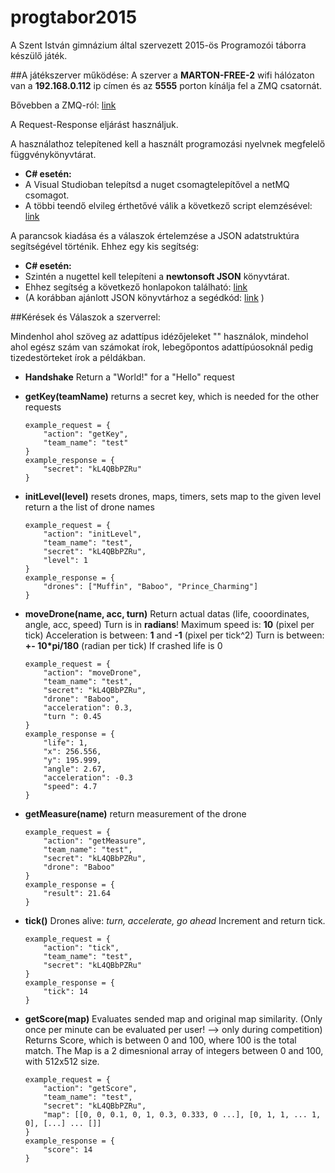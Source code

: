 # progtabor2015
A Szent István gimnázium által szervezett 2015-ös Programozói táborra készülő játék.



##A játékszerver működése:
A szerver a **MARTON-FREE-2** wifi hálózaton van a **192.168.0.112** ip címen és az **5555** porton kínálja fel a ZMQ csatornát.

Bővebben a ZMQ-ról: [link](http://zguide.zeromq.org/page:all)

A Request-Response eljárást használjuk.

A használathoz telepítened kell a használt programozási nyelvnek megfelelő függvénykönyvtárat.

 - **C# esetén:**
  - A Visual Studioban telepítsd a nuget csomagtelepítővel a netMQ csomagot.
  - A többi teendő elvileg érthetővé válik a következő script elemzésével: [link](https://gist.github.com/R-Rudolf/ddb0c68b30cf59820164)

A parancsok kiadása és a válaszok értelemzése a JSON adatstruktúra segítségével történik.
Ehhez egy kis segítség:

 - **C# esetén:**
  - Szintén a nugettel kell telepíteni a **newtonsoft JSON** könyvtárat.
  - Ehhez segítség a következő honlapokon található: [link](http://www.newtonsoft.com/json/help/html/SerializingJSON.htm)
  - (A korábban ajánlott JSON könyvtárhoz a segédkód: [link](https://gist.github.com/R-Rudolf/64cbf83f899c20ca20bb) )

##Kérések és Válaszok a szerverrel:

Mindenhol ahol szöveg az adattípus idézőjeleket "" használok, mindehol ahol egész szám van számokat írok, lebegőpontos adattípúosoknál pedig tizedestörteket írok a példákban.


- **Handshake**
    Return a "World!" for a "Hello" request

- **getKey(teamName)**
    returns a secret key, which is needed
    for the other requests
    ```
    example_request = {
        "action": "getKey",
        "team_name": "test"
    }
    example_response = {
        "secret": "kL4QBbPZRu"
    }
    ```

- **initLevel(level)**
    resets drones, maps, timers, sets map to the given level
    return a the list of drone names
    ```
    example_request = {
        "action": "initLevel",
        "team_name": "test",
        "secret": "kL4QBbPZRu",
        "level": 1
    }
    example_response = {
        "drones": ["Muffin", "Baboo", "Prince_Charming"]
    }
    ```

- **moveDrone(name, acc, turn)**
    Return actual datas (life, cooordinates, angle, acc, speed)
    Turn is in **radians**!
    Maximum speed is: **10** (pixel per tick)
    Acceleration is between: **1** and **-1** (pixel per tick^2)
    Turn is between: **+- 10*pi/180** (radian per tick)
    If crashed life is 0
    ```
    example_request = {
        "action": "moveDrone",
        "team_name": "test",
        "secret": "kL4QBbPZRu",
        "drone": "Baboo",
        "acceleration": 0.3,
        "turn ": 0.45
    }
    example_response = {
        "life": 1,
        "x": 256.556,
        "y": 195.999,
        "angle": 2.67,
        "acceleration": -0.3
        "speed": 4.7
    }
    ```

- **getMeasure(name)**
    return measurement of the drone
    ```
    example_request = {
        "action": "getMeasure",
        "team_name": "test",
        "secret": "kL4QBbPZRu",
        "drone": "Baboo"
    }
    example_response = {
        "result": 21.64
    }
    ```

- **tick()**
    Drones alive: *turn, accelerate, go ahead*
    Increment and return tick.
    ```
    example_request = {
        "action": "tick",
        "team_name": "test",
        "secret": "kL4QBbPZRu"
    }
    example_response = {
        "tick": 14
    }
    ```

- **getScore(map)**
    Evaluates sended map and original map similarity.
    (Only once per minute can be evaluated per user! --> only during competition)
    Returns Score, which is between 0 and 100, where 100 is the total match.
    The Map is a 2 dimesnional array of integers between 0 and 100, with 512x512 size.
    ```
    example_request = {
        "action": "getScore",
        "team_name": "test",
        "secret": "kL4QBbPZRu",
        "map": [[0, 0, 0.1, 0, 1, 0.3, 0.333, 0 ...], [0, 1, 1, ... 1, 0], [...] ... []]
    }
    example_response = {
        "score": 14
    }
    ```
